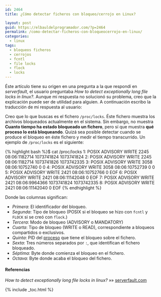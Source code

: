 ```yaml
---
id: 2464
title: ¿Cómo detectar ficheros con bloqueo/cerrojo en Linux?

layout: post
guid: https://elbauldelprogramador.com/?p=2464
permalink: /como-detectar-ficheros-con-bloqueocerrojo-en-linux/
categories:
  - linux
tags:
  - bloqueos ficheros
  - cerrojos
  - fcntl
  - file locks
  - flock
  - locks
---
```

Éste artículo tiene su origen en una pregunta a la que respondí en *serverfault*, el usuario preguntaba *How to detect exceptionally long file locks in linux?*. Aunque mi respuesta no solucionó su problema, creo que la explicación puede ser de utilidad para alguien. A continuación escribo la traducción de mi respuesta al usuario:

Creo que lo que buscas es el fichero `/proc/locks`. Éste fichero muestra los archivos bloqueados actualmente en el sistema. Sin embargo, no muestra **Cuanto tiempo ha estado bloqueado un fichero**, pero sí que muestra **qué proceso lo está bloqueando**. Quizá sea posible detectar cuando se produce el bloqueo en éste fichero y medir el tiempo transcurrido. Un ejemplo de `/proc/locks` es el siguiente:

<!--ad-->

{% highlight bash %}$ cat /proc/locks 
1: POSIX  ADVISORY  WRITE 2245 08:06:1182714 1073741824 1073741824
2: POSIX  ADVISORY  WRITE 2245 08:06:1182714 1073741826 1073742335
3: POSIX  ADVISORY  WRITE 3058 08:06:10752740 0 0
4: POSIX  ADVISORY  WRITE 3058 08:06:10752739 0 0
5: POSIX  ADVISORY  WRITE 2421 08:06:10752766 0 EOF
6: POSIX  ADVISORY  WRITE 2421 08:06:11142048 0 EOF
7: POSIX  ADVISORY  WRITE 2421 08:06:9964366 1073741824 1073742335
8: POSIX  ADVISORY  WRITE 2421 08:06:11142040 0 EOF
{% endhighlight %}

Donde las columnas significan:

  * *Primera*: El identificador del bloqueo.
  * *Segunda*: Tipo de bloqueo (POSIX si el bloqueo se hizo con `fcntl` y `FLOCK` si se creó con `flock`.)
  * *Tercera*: Modo de bloqueo (ADVISORY o MANDATORY)
  * *Cuarta*: Tipo de bloqueo (WRITE o READ), correspondiente a bloqueos compartidos o exclusivos.
  * *Quinta*: PID del [proceso][1] que tiene el bloqueo sobre el fichero.
  * *Sexta*: Tres números separados por `:`, que identifican el fichero bloqueado.
  * *Séptima:* Byte donde comienza el bloqueo en el fichero.
  * *Octava:* Byte donde acaba el bloqueo del fichero.

#### Referencias

*How to detect exceptionally long file locks in linux?* »» <a href="http://serverfault.com/a/593873/181098" target="_blank">serverfault.com</a> 



 [1]: https://elbauldelprogramador.com/introduccion-los-procesos/ "Intro a los procesos"

{% include _toc.html %}
